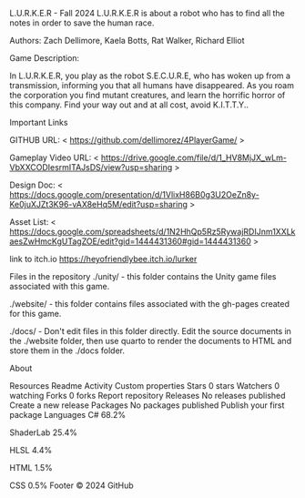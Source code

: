 L.U.R.K.E.R - Fall 2024
L.U.R.K.E.R is about a robot who has to find all the notes in order to save the human race.

Authors:
Zach Dellimore,
Kaela Botts,
Rat Walker,
Richard Elliot


Game Description:

In L.U.R.K.E.R, you play as the robot S.E.C.U.R.E, who has woken up from a transmission, informing you that all humans have disappeared. As you roam the corporation you find mutant creatures, and learn the horrific horror of this company. Find your way out and at all cost, avoid K.I.T.T.Y..

Important Links

GITHUB URL: < https://github.com/dellimorez/4PlayerGame/ >

Gameplay Video URL: < https://drive.google.com/file/d/1_HV8MjJX_wLm-VbXXCODIesrmITAJsDS/view?usp=sharing >

Design Doc: < https://docs.google.com/presentation/d/1VlixH86B0g3U2OeZn8y-Ke0juXJZt3K96-vAX8eHq5M/edit?usp=sharing >

Asset List: < https://docs.google.com/spreadsheets/d/1N2HhQp5Rz5RywajRDIJnm1XXLkaesZwHmcKgUTagZOE/edit?gid=1444431360#gid=1444431360 >

link to itch.io <https://heyofriendlybee.itch.io/lurker>

Files in the repository
./unity/ - this folder contains the Unity game files associated with this game.

./website/ - this folder contains files associated with the gh-pages created for this game.

./docs/ - Don't edit files in this folder directly. Edit the source documents in the ./website folder, then use quarto to render the documents to HTML and store them in the ./docs folder.

About


Resources
 Readme
 Activity
 Custom properties
Stars
 0 stars
Watchers
 0 watching
Forks
 0 forks
Report repository
Releases
No releases published
Create a new release
Packages
No packages published
Publish your first package
Languages
C#
68.2%
 
ShaderLab
25.4%
 
HLSL
4.4%
 
HTML
1.5%
 
CSS
0.5%
Footer
© 2024 GitHub
